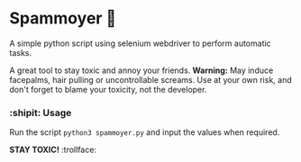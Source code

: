 # Spammoyer :space_invader:
A simple python script using selenium webdriver to perform automatic tasks.

A great tool to stay toxic and annoy your friends.
**Warning:** May induce facepalms, hair pulling or uncontrollable screams.
Use at your own risk, and don't forget to blame your toxicity, not the developer.

### :shipit: Usage
Run the script `python3 spammoyer.py` and input the values when required.

**STAY TOXIC!** :trollface:

